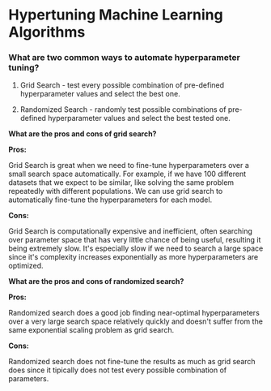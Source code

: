 
# Hypertuning Machine Learning Algorithms

### What are two common ways to automate hyperparameter tuning?

1. Grid Search - test every possible combination of pre-defined hyperparameter values and select the best one.

2. Randomized Search - randomly test possible combinations of pre-defined hyperparameter values and select the best tested one.

**What are the pros and cons of grid search?**

**Pros:**

Grid Search is great when we need to fine-tune hyperparameters over a small search space automatically. For example, if we have 100 different datasets that we expect to be similar, like solving the same problem repeatedly with different populations. We can use grid search to automatically fine-tune the hyperparameters for each model.

**Cons:** 

Grid Search is computationally expensive and inefficient, often searching over parameter space that has very little chance of being useful, resulting it being extremely slow. It's especially slow if we need to search a large space since it's complexity increases exponentially as more hyperparameters are optimized.

**What are the pros and cons of randomized search?**

**Pros:**

Randomized search does a good job finding near-optimal hyperparameters over a very large search space relatively quickly and doesn't suffer from the same exponential scaling problem as grid search.

**Cons:**

Randomized search does not fine-tune the results as much as grid search does since it tipically does not test every possible combination of parameters.
